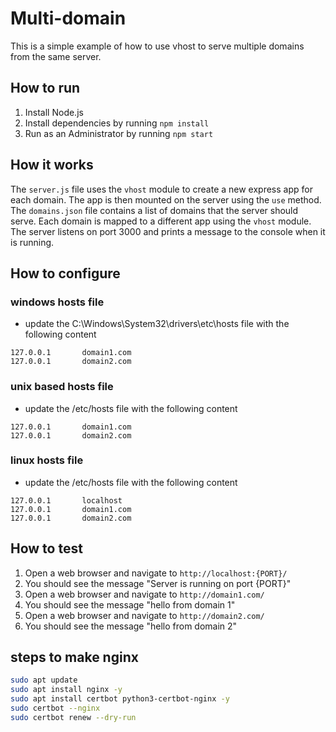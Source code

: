 # Multi-domain

This is a simple example of how to use vhost to serve multiple domains from the same server.

## How to run

1. Install Node.js
2. Install dependencies by running `npm install`
3.  Run as an Administrator by running `npm start`

## How it works

The `server.js` file uses the `vhost` module to create a new express app for each domain. The app is then mounted on the server using the `use` method. The `domains.json` file contains a list of domains that the server should serve. Each domain is mapped to a different app using the `vhost` module. The server listens on port 3000 and prints a message to the console when it is running.

## How to configure 
### windows hosts file
-  update the C:\Windows\System32\drivers\etc\hosts file with the following content
```
127.0.0.1       domain1.com
127.0.0.1       domain2.com
```
### unix based hosts file
-  update the /etc/hosts file with the following content
```
127.0.0.1       domain1.com
127.0.0.1       domain2.com
```

### linux hosts file
-  update the /etc/hosts file with the following content
```
127.0.0.1       localhost
127.0.0.1       domain1.com
127.0.0.1       domain2.com
```

## How to test

1. Open a web browser and navigate to `http://localhost:{PORT}/`
2. You should see the message "Server is running on port {PORT}"
3. Open a web browser and navigate to `http://domain1.com/`
4. You should see the message "hello from domain 1"
5. Open a web browser and navigate to `http://domain2.com/`
6. You should see the message "hello from domain 2"


## steps to make nginx

```bash
sudo apt update
sudo apt install nginx -y
sudo apt install certbot python3-certbot-nginx -y
sudo certbot --nginx
sudo certbot renew --dry-run


```

